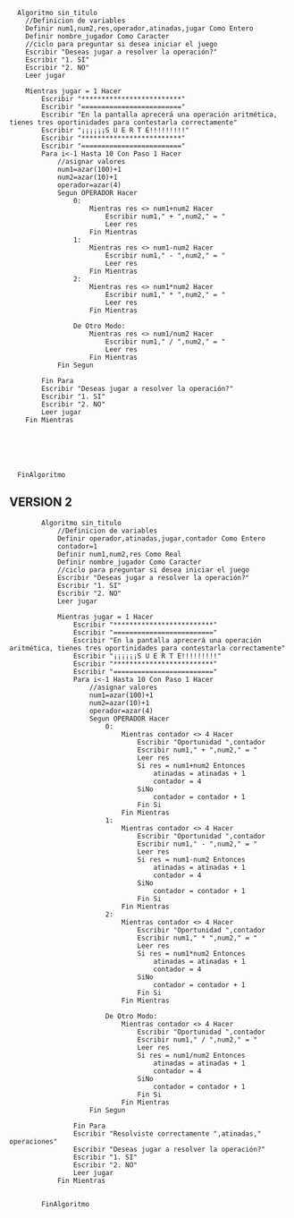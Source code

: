       Algoritmo sin_titulo
      	//Definicion de variables
      	Definir num1,num2,res,operador,atinadas,jugar Como Entero
      	Definir nombre_jugador Como Caracter
      	//ciclo para preguntar si desea iniciar el juego
      	Escribir "Deseas jugar a resolver la operación?"
      	Escribir "1. SI"
      	Escribir "2. NO"
      	Leer jugar
      	
      	Mientras jugar = 1 Hacer
      		Escribir "*************************"
      		Escribir "========================="
      		Escribir "En la pantalla aprecerá una operación aritmética, tienes tres oportinidades para contestarla correctamente"
      		Escribir "¡¡¡¡¡¡S U E R T E!!!!!!!!!"
      		Escribir "*************************"
      		Escribir "========================="
      		Para i<-1 Hasta 10 Con Paso 1 Hacer
      			//asignar valores
      			num1=azar(100)+1
      			num2=azar(10)+1
      			operador=azar(4)
      			Segun OPERADOR Hacer
      				0:
      					Mientras res <> num1+num2 Hacer
      						Escribir num1," + ",num2," = "
      						Leer res
      					Fin Mientras
      				1:
      					Mientras res <> num1-num2 Hacer
      						Escribir num1," - ",num2," = "
      						Leer res
      					Fin Mientras
      				2:
      					Mientras res <> num1*num2 Hacer
      						Escribir num1," * ",num2," = "
      						Leer res
      					Fin Mientras
      	
      				De Otro Modo:
      					Mientras res <> num1/num2 Hacer
      						Escribir num1," / ",num2," = "
      						Leer res
      					Fin Mientras
      			Fin Segun
      			
      		Fin Para
      		Escribir "Deseas jugar a resolver la operación?"
      		Escribir "1. SI"
      		Escribir "2. NO"
      		Leer jugar
      	Fin Mientras
      	
      	
      	
      	
      	
      	
      FinAlgoritmo


## VERSION 2

            Algoritmo sin_titulo
            	//Definicion de variables
            	Definir operador,atinadas,jugar,contador Como Entero
            	contador=1
            	Definir num1,num2,res Como Real
            	Definir nombre_jugador Como Caracter
            	//ciclo para preguntar si desea iniciar el juego
            	Escribir "Deseas jugar a resolver la operación?"
            	Escribir "1. SI"
            	Escribir "2. NO"
            	Leer jugar
            	
            	Mientras jugar = 1 Hacer
            		Escribir "*************************"
            		Escribir "========================="
            		Escribir "En la pantalla aprecerá una operación aritmética, tienes tres oportinidades para contestarla correctamente"
            		Escribir "¡¡¡¡¡¡S U E R T E!!!!!!!!!"
            		Escribir "*************************"
            		Escribir "========================="
            		Para i<-1 Hasta 10 Con Paso 1 Hacer
            			//asignar valores
            			num1=azar(100)+1
            			num2=azar(10)+1
            			operador=azar(4)
            			Segun OPERADOR Hacer
            				0:
            					Mientras contador <> 4 Hacer
            						Escribir "Oportunidad ",contador
            						Escribir num1," + ",num2," = "
            						Leer res
            						Si res = num1+num2 Entonces
            							atinadas = atinadas + 1
            							contador = 4
            						SiNo
            							contador = contador + 1
            						Fin Si
            					Fin Mientras
            				1:
            					Mientras contador <> 4 Hacer
            						Escribir "Oportunidad ",contador
            						Escribir num1," - ",num2," = "
            						Leer res
            						Si res = num1-num2 Entonces
            							atinadas = atinadas + 1
            							contador = 4
            						SiNo
            							contador = contador + 1
            						Fin Si
            					Fin Mientras
            				2:
            					Mientras contador <> 4 Hacer
            						Escribir "Oportunidad ",contador
            						Escribir num1," * ",num2," = "
            						Leer res
            						Si res = num1*num2 Entonces
            							atinadas = atinadas + 1
            							contador = 4
            						SiNo
            							contador = contador + 1
            						Fin Si
            					Fin Mientras
            	
            				De Otro Modo:
            					Mientras contador <> 4 Hacer
            						Escribir "Oportunidad ",contador
            						Escribir num1," / ",num2," = "
            						Leer res
            						Si res = num1/num2 Entonces
            							atinadas = atinadas + 1
            							contador = 4
            						SiNo
            							contador = contador + 1
            						Fin Si
            					Fin Mientras
            			Fin Segun
            			
            		Fin Para
            		Escribir "Resolviste correctamente ",atinadas," operaciones"
            		Escribir "Deseas jugar a resolver la operación?"
            		Escribir "1. SI"
            		Escribir "2. NO"
            		Leer jugar
            	Fin Mientras
            	
            
            FinAlgoritmo
